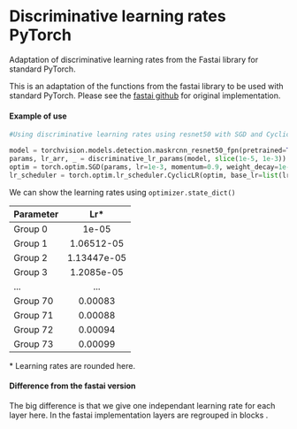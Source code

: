 # Discriminative learning rates PyTorch
Adaptation of discriminative learning rates from the Fastai library for standard PyTorch.

This is an adaptation of the functions from the fastai library to be used with standard PyTorch. Please see the [fastai github](https://github.com/fastai/fastai/blob/master/fastai/train.py#L15) for original implementation.

#### Example of use

```python
#Using discriminative learning rates using resnet50 with SGD and CyclicLR

model = torchvision.models.detection.maskrcnn_resnet50_fpn(pretrained=True)
params, lr_arr, _ = discriminative_lr_params(model, slice(1e-5, 1e-3))
optim = torch.optim.SGD(params, lr=1e-3, momentum=0.9, weight_decay=1e-1)
lr_scheduler = torch.optim.lr_scheduler.CyclicLR(optim, base_lr=list(lr_arr), max_lr=list(lr_arr*100))
```

We can show the learning rates using `optimizer.state_dict()`

| Parameter        | Lr*         
| ------------- |:-------------:|
| Group 0     | 1e-05 |
| Group 1      | 1.06512-05      |
| Group 2 | 1.13447e-05      |
| Group 3 | 1.2085e-05 |
|...  | ... | 
| Group 70 | 0.00083
| Group 71 | 0.00088
| Group 72 | 0.00094
| Group 73 | 0.00099
  
\* Learning rates are rounded here.

#### Difference from the fastai version

The big difference is that we give one independant learning rate for each layer here. In the fastai implementation layers are regrouped in blocks .
